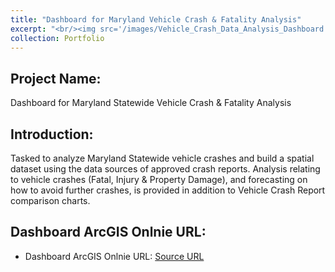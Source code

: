 ```yaml
---
title: "Dashboard for Maryland Vehicle Crash & Fatality Analysis"
excerpt: "<br/><img src='/images/Vehicle_Crash_Data_Analysis_Dashboard.png'>"      
collection: Portfolio
---
```


## Project Name: 
Dashboard for Maryland Statewide Vehicle Crash & Fatality Analysis

## Introduction: 
Tasked to analyze Maryland Statewide vehicle crashes and build a spatial dataset using the data sources of approved crash
reports. Analysis relating to vehicle crashes (Fatal, Injury & Property Damage), and forecasting on how to avoid further
crashes, is provided in addition to Vehicle Crash Report comparison charts.

## Dashboard ArcGIS Onlnie URL:

 - Dashboard ArcGIS Onlnie URL: <a href="[https://data.cityofchicago.org/Public-Safety/Crimes-2001-to-present/ijzp-q8t2](https://sss-inc.maps.arcgis.com/apps/dashboards/0d9e80bf3570491fb2a8b1ccaceada1f)">Source URL</a>
